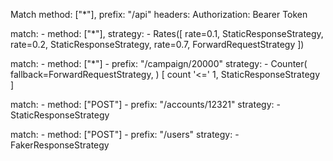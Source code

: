 Match
    method: ["*"],
    prefix: "/api"
    headers:
        Authorization: Bearer Token


match: 
    - method: ["*"],
strategy:
    - Rates([
        rate=0.1, StaticResponseStrategy,
        rate=0.2, StaticResponseStrategy,
        rate=0.7, ForwardRequestStrategy
    ])

match:
    - method: ["*"]
    - prefix: "/campaign/20000"
strategy:
    - Counter(
        fallback=ForwardRequestStrategy,
    ) [
        count '<=' 1, StaticResponseStrategy
    ]

match:
    - method: ["POST"]
    - prefix: "/accounts/12321"
strategy:
    - StaticResponseStrategy

match:
    - method: ["POST"]
    - prefix: "/users"
strategy:
    - FakerResponseStrategy